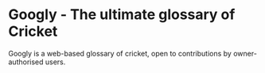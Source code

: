 # Googly - The ultimate glossary of Cricket

Googly is a web-based glossary of cricket, open to contributions by owner-authorised users.